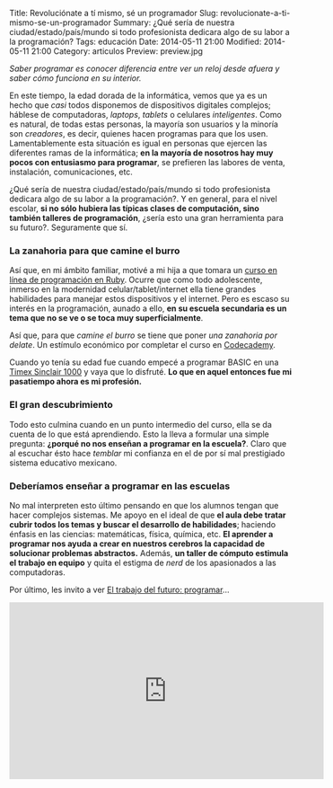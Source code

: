 Title: Revoluciónate a tí mismo, sé un programador
Slug: revolucionate-a-ti-mismo-se-un-programador
Summary: ¿Qué sería de nuestra ciudad/estado/país/mundo si todo profesionista dedicara algo de su labor a la programación?
Tags: educación
Date: 2014-05-11 21:00
Modified: 2014-05-11 21:00
Category: articulos
Preview: preview.jpg


_Saber programar es conocer diferencia entre ver un reloj desde afuera y saber cómo funciona en su interior._

En este tiempo, la edad dorada de la informática, vemos que ya es un hecho que _casi_ todos disponemos de dispositivos digitales complejos; háblese de computadoras, _laptops_, _tablets_ o celulares _inteligentes_. Como es natural, de todas estas personas, la mayoría son usuarios y la minoría son _creadores_, es decir, quienes hacen programas para que los usen. Lamentablemente esta situación es igual en personas que ejercen las diferentes ramas de la informática; **en la mayoría de nosotros hay muy pocos con entusiasmo para programar**, se prefieren las labores de venta, instalación, comunicaciones, etc.

¿Qué sería de nuestra ciudad/estado/país/mundo si todo profesionista dedicara algo de su labor a la programación?. Y en general, para el nivel escolar, **si no sólo hubiera las típicas clases de computación, sino también talleres de programación**, ¿sería esto una gran herramienta para su futuro?. Seguramente que sí.

### La zanahoria para que camine el burro

Así que, en mi ámbito familiar, motivé a mi hija a que tomara un [curso en línea de programación en Ruby](http://www.codecademy.com/). Ocurre que como todo adolescente, inmerso en la modernidad celular/tablet/internet ella tiene grandes habilidades para manejar estos dispositivos y el internet. Pero es escaso su interés en la programación, aunado a ello, **en su escuela secundaria es un tema que no se ve o se toca muy superficialmente**.

Así que, para que _camine el burro_ se tiene que poner _una zanahoria por delate_. Un estímulo económico por completar el curso en [Codecademy](http://www.codecademy.com/).

Cuando yo tenía su edad fue cuando empecé a programar BASIC en una [Timex Sinclair 1000](https://en.wikipedia.org/wiki/Timex_Sinclair_1000) y vaya que lo disfruté. **Lo que en aquel entonces fue mi pasatiempo ahora es mi profesión.**

### El gran descubrimiento

Todo esto culmina cuando en un punto intermedio del curso, ella se da cuenta de lo que está aprendiendo. Esto la lleva a formular una simple pregunta: **¿porqué no nos enseñan a programar en la escuela?**. Claro que al escuchar ésto hace _temblar_ mi confianza en el de por sí mal prestigiado sistema educativo mexicano.

### Deberíamos enseñar a programar en las escuelas

No mal interpreten esto último pensando en que los alumnos tengan que hacer complejos sistemas. Me apoyo en el ideal de que **el aula debe tratar cubrir todos los temas y buscar el desarrollo de habilidades**; haciendo énfasis en las ciencias: matemáticas, física, química, etc. **El aprender a programar nos ayuda a crear en nuestros cerebros la capacidad de solucionar problemas abstractos.** Además, **un taller de cómputo estimula el trabajo en equipo** y quita el estigma de _nerd_ de los apasionados a las computadoras.

Por último, les invito a ver [El trabajo del futuro: programar](https://www.youtube.com/watch?v=g4lHljws4c8)...

<iframe width="560" height="315" src="https://www.youtube.com/embed/g4lHljws4c8" frameborder="0" allow="autoplay; encrypted-media" allowfullscreen></iframe>
